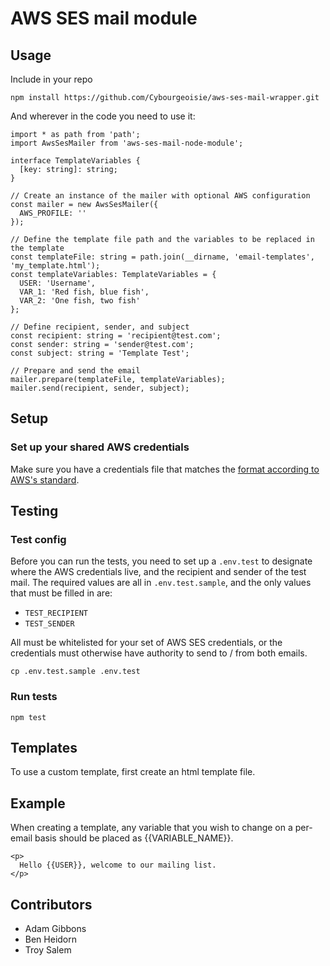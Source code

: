 # AWS SES mail module

## Usage

Include in your repo

```
npm install https://github.com/Cybourgeoisie/aws-ses-mail-wrapper.git
```

And wherever in the code you need to use it:

```
import * as path from 'path';
import AwsSesMailer from 'aws-ses-mail-node-module';

interface TemplateVariables {
  [key: string]: string;
}

// Create an instance of the mailer with optional AWS configuration
const mailer = new AwsSesMailer({
  AWS_PROFILE: ''
});

// Define the template file path and the variables to be replaced in the template
const templateFile: string = path.join(__dirname, 'email-templates', 'my_template.html');
const templateVariables: TemplateVariables = {
  USER: 'Username',
  VAR_1: 'Red fish, blue fish',
  VAR_2: 'One fish, two fish'
};

// Define recipient, sender, and subject
const recipient: string = 'recipient@test.com';
const sender: string = 'sender@test.com';
const subject: string = 'Template Test';

// Prepare and send the email
mailer.prepare(templateFile, templateVariables);
mailer.send(recipient, sender, subject);

```


## Setup

### Set up your shared AWS credentials

Make sure you have a credentials file that matches the [format according to AWS's standard](https://docs.aws.amazon.com/sdk-for-javascript/v2/developer-guide/loading-node-credentials-shared.html).

## Testing

### Test config

Before you can run the tests, you need to set up a `.env.test` to designate where the AWS credentials live, and the recipient and sender of the test mail. The required values are all in `.env.test.sample`, and the only values that must be filled in are:

- `TEST_RECIPIENT`
- `TEST_SENDER`

All must be whitelisted for your set of AWS SES credentials, or the credentials must otherwise have authority to send to / from both emails.

```
cp .env.test.sample .env.test
```

### Run tests

```
npm test
```

## Templates

To use a custom template, first create an html template file.

## Example

When creating a template, any variable that you wish to change on a per-email basis should be placed as {{VARIABLE_NAME}}.

```
<p>
  Hello {{USER}}, welcome to our mailing list.
</p>
```

## Contributors

- Adam Gibbons
- Ben Heidorn
- Troy Salem
